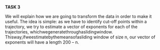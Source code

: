 **TASK 3**

We will explain how we are going to transform the data in order to make it useful. The idea is simple: as we have to identify cut-off points within a trajectory, we try to estimate a vector of exponents for each of the trajectories, whichwegeneratethroughaslidingwindow. Thisway,ifweestimatebythemeansofasliding window of size n, our vector of exponents will have a length 200 – n.
